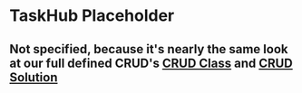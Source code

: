 # TaskHub Placeholder
## Not specified, because it's nearly the same look at our full defined CRUD's [CRUD Class](https://github.com/Unk3wn/TaskHub---Documentation/blob/master/UC/UCD/CRUD-Class/Readme.md) and [CRUD Solution](https://github.com/Unk3wn/TaskHub---Documentation/blob/master/UC/UCD/CRUD-Solution/Readme.md)
